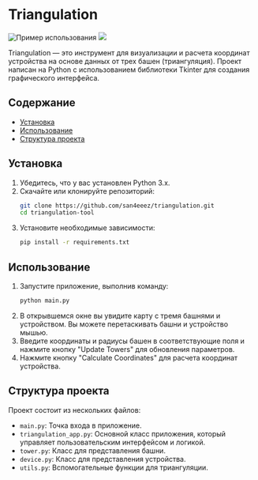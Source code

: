# Triangulation
 ![Пример использования](https://c.tenor.com/9dkJ7fR3ZBQAAAAd/tenor.gif)
![](https://img.shields.io/badge/pandas)


Triangulation — это инструмент для визуализации и расчета координат устройства на основе данных от трех башен (триангуляция). Проект написан на Python с использованием библиотеки Tkinter для создания графического интерфейса.

## Содержание

- [Установка](#установка)
- [Использование](#использование)
- [Структура проекта](#структура-проекта)


## Установка

1. Убедитесь, что у вас установлен Python 3.x.
2. Скачайте или клонируйте репозиторий:
    ```sh
    git clone https://github.com/san4eeez/triangulation.git
    cd triangulation-tool
    ```
3. Установите необходимые зависимости:
    ```sh
    pip install -r requirements.txt
    ```

## Использование

1. Запустите приложение, выполнив команду:
    ```sh
    python main.py
    ```
2. В открывшемся окне вы увидите карту с тремя башнями и устройством. Вы можете перетаскивать башни и устройство мышью.
3. Введите координаты и радиусы башен в соответствующие поля и нажмите кнопку "Update Towers" для обновления параметров.
4. Нажмите кнопку "Calculate Coordinates" для расчета координат устройства.

## Структура проекта

Проект состоит из нескольких файлов:

- `main.py`: Точка входа в приложение.
- `triangulation_app.py`: Основной класс приложения, который управляет пользовательским интерфейсом и логикой.
- `tower.py`: Класс для представления башни.
- `device.py`: Класс для представления устройства.
- `utils.py`: Вспомогательные функции для триангуляции.

